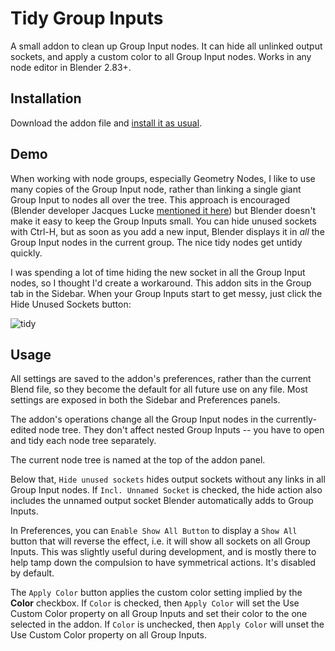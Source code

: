 
# Tidy Group Inputs

A small addon to clean up Group Input nodes. It can hide all unlinked output sockets, and apply a custom color to all Group Input nodes. Works in any node editor in Blender 2.83+.

## Installation

Download the addon file and [install it as usual](https://docs.blender.org/manual/en/latest/editors/preferences/addons.html). 

## Demo

When working with node groups, especially Geometry Nodes, I like to use many copies of the Group Input node, rather than linking a single giant Group Input to nodes all over the tree. This approach is encouraged (Blender developer Jacques Lucke [mentioned it here](https://twitter.com/JacquesLucke/status/1472263427477454856)) but Blender doesn't make it easy to keep the Group Inputs small. You can hide unused sockets with Ctrl-H, but as soon as you add a new input, Blender displays it in *all* the Group Input nodes in the current group. The nice tidy nodes get untidy quickly.

I was spending a lot of time hiding the new socket in all the Group Input nodes, so I thought I'd create a workaround. This addon sits in the Group tab in the Sidebar. When your Group Inputs start to get messy, just click the Hide Unused Sockets button:

![tidy](https://user-images.githubusercontent.com/8185037/170897483-b385c52e-1ef9-471d-ad69-aa8e1cf0aa73.gif)

## Usage

All settings are saved to the addon's preferences, rather than the current Blend file, so they become the default for all future use on any file. Most settings are exposed in both the Sidebar and Preferences panels.

The addon's operations change all the Group Input nodes in the currently-edited node tree. They don't affect nested Group Inputs -- you have to open and tidy each node tree separately.

The current node tree is named at the top of the addon panel.

Below that, `Hide unused sockets` hides output sockets without any links in all Group Input nodes. If `Incl. Unnamed Socket` is checked, the hide action also includes the unnamed output socket Blender automatically adds to Group Inputs.

In Preferences, you can `Enable Show All Button` to display a `Show All` button that will reverse the effect, i.e. it will show all sockets on all Group Inputs. This was slightly useful during development, and is mostly there to help tamp down the compulsion to have symmetrical actions. It's disabled by default.

The `Apply Color` button applies the custom color setting implied by the **Color** checkbox. If `Color` is checked, then `Apply Color` will set the Use Custom Color property on all Group Inputs and set their color to the one selected in the addon. If `Color` is unchecked, then `Apply Color` will unset the Use Custom Color property on all Group Inputs.

